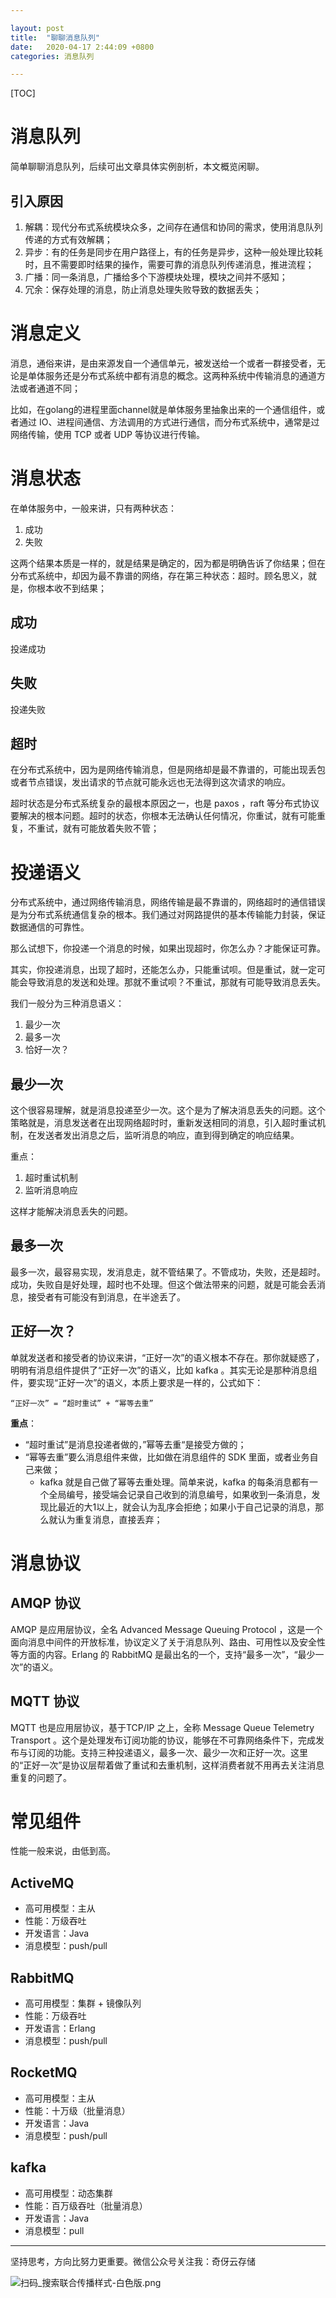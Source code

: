 ```yaml
---

layout: post
title:  "聊聊消息队列"
date:   2020-04-17 2:44:09 +0800
categories: 消息队列

---
```


[TOC]

# 消息队列

简单聊聊消息队列，后续可出文章具体实例剖析，本文概览闲聊。

## 引入原因

1. 解耦：现代分布式系统模块众多，之间存在通信和协同的需求，使用消息队列传递的方式有效解耦；
2. 异步：有的任务是同步在用户路径上，有的任务是异步，这种一般处理比较耗时，且不需要即时结果的操作，需要可靠的消息队列传递消息，推进流程；
3. 广播：同一条消息，广播给多个下游模块处理，模块之间并不感知；
4. 冗余：保存处理的消息，防止消息处理失败导致的数据丢失；

# 消息定义

消息，通俗来讲，是由来源发自一个通信单元，被发送给一个或者一群接受者，无论是单体服务还是分布式系统中都有消息的概念。这两种系统中传输消息的通道方法或者通道不同；

比如，在golang的进程里面channel就是单体服务里抽象出来的一个通信组件，或者通过 IO、进程间通信、方法调用的方式进行通信，而分布式系统中，通常是过网络传输，使用 TCP 或者 UDP 等协议进行传输。

# 消息状态

在单体服务中，一般来讲，只有两种状态：

1. 成功
2. 失败

这两个结果本质是一样的，就是结果是确定的，因为都是明确告诉了你结果；但在分布式系统中，却因为最不靠谱的网络，存在第三种状态：超时。顾名思义，就是，你根本收不到结果；

## 成功

投递成功

## 失败

投递失败

## 超时

在分布式系统中，因为是网络传输消息，但是网络却是最不靠谱的，可能出现丢包或者节点错误，发出请求的节点就可能永远也无法得到这次请求的响应。

超时状态是分布式系统复杂的最根本原因之一，也是 paxos ，raft 等分布式协议要解决的根本问题。超时的状态，你根本无法确认任何情况，你重试，就有可能重复，不重试，就有可能放着失败不管；

# 投递语义

分布式系统中，通过网络传输消息，网络传输是最不靠谱的，网络超时的通信错误是为分布式系统通信复杂的根本。我们通过对网路提供的基本传输能力封装，保证数据通信的可靠性。

那么试想下，你投递一个消息的时候，如果出现超时，你怎么办？才能保证可靠。

其实，你投递消息，出现了超时，还能怎么办，只能重试呗。但是重试，就一定可能会导致消息的发送和处理。那就不重试呗？不重试，那就有可能导致消息丢失。

我们一般分为三种消息语义：

1. 最少一次
2. 最多一次
3. 恰好一次？

## 最少一次

这个很容易理解，就是消息投递至少一次。这个是为了解决消息丢失的问题。这个策略就是，消息发送者在出现网络超时时，重新发送相同的消息，引入超时重试机制，在发送者发出消息之后，监听消息的响应，直到得到确定的响应结果。

重点：

1. 超时重试机制
2. 监听消息响应

这样才能解决消息丢失的问题。

## 最多一次

最多一次，最容易实现，发消息走，就不管结果了。不管成功，失败，还是超时。成功，失败自是好处理，超时也不处理。但这个做法带来的问题，就是可能会丢消息，接受者有可能没有到消息，在半途丢了。

## 正好一次？

单就发送者和接受者的协议来讲，“正好一次”的语义根本不存在。那你就疑惑了，明明有消息组件提供了“正好一次”的语义，比如 kafka 。其实无论是那种消息组件，要实现“正好一次”的语义，本质上要求是一样的，公式如下：

```
“正好一次” = “超时重试” + “幂等去重”
```

**重点**：

- “超时重试”是消息投递者做的，”幂等去重“是接受方做的；
- “幂等去重”要么消息组件来做，比如做在消息组件的 SDK 里面，或者业务自己来做；
    - kafka 就是自己做了幂等去重处理。简单来说，kafka 的每条消息都有一个全局编号，接受端会记录自己收到的消息编号，如果收到一条消息，发现比最近的大1以上，就会认为乱序会拒绝；如果小于自己记录的消息，那么就认为重复消息，直接丢弃；

# 消息协议

## AMQP 协议

AMQP 是应用层协议，全名 Advanced Message Queuing Protocol ，这是一个面向消息中间件的开放标准，协议定义了关于消息队列、路由、可用性以及安全性等方面的内容。Erlang 的 RabbitMQ 是最出名的一个，支持“最多一次”，“最少一次”的语义。

## MQTT 协议

MQTT 也是应用层协议，基于TCP/IP 之上，全称 Message Queue Telemetry Transport 。这个是处理发布订阅功能的协议，能够在不可靠网络条件下，完成发布与订阅的功能。支持三种投递语义，最多一次、最少一次和正好一次。这里的“正好一次”是协议层帮着做了重试和去重机制，这样消费者就不用再去关注消息重复的问题了。


# 常见组件

性能一般来说，由低到高。

## ActiveMQ

- 高可用模型：主从
- 性能：万级吞吐
- 开发语言：Java
- 消息模型：push/pull

## RabbitMQ

- 高可用模型：集群 + 镜像队列
- 性能：万级吞吐
- 开发语言：Erlang
- 消息模型：push/pull

## RocketMQ

- 高可用模型：主从
- 性能：十万级（批量消息）
- 开发语言：Java
- 消息模型：push/pull

## kafka

- 高可用模型：动态集群
- 性能：百万级吞吐（批量消息）
- 开发语言：Java
- 消息模型：pull

---
坚持思考，方向比努力更重要。微信公众号关注我：奇伢云存储

![扫码_搜索联合传播样式-白色版.png](https://upload-images.jianshu.io/upload_images/14414032-1c5fafa645a08a53.png?imageMogr2/auto-orient/strip%7CimageView2/2/w/1240)
